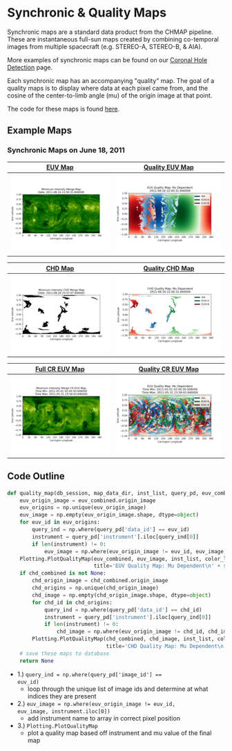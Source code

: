 # Synchronic & Quality Maps

Synchronic maps are a standard data product from the CHMAP pipeline. These are instantaneous full-sun maps created
by combining co-temporal images from multiple spacecraft (e.g. STEREO-A, STEREO-B, & AIA).

More examples of synchronic maps can be found on our [Coronal Hole Detection](../chd/chd.md) page.

Each synchronic map has an accompanying "quality" map. The goal of a quality maps is to display where data at each pixel came from, and the cosine of the center-to-limb angle (mu) of the origin image at that 
point.  

The code for these maps is found [here](https://github.com/predsci/CHD/blob/master/chmap/maps/synchronic/quality_maps.py). 


## Example Maps
### Synchronic Maps on June 18, 2011 
[EUV Map](../img/dp/qual_map/EUV_Combined_Map_08162011.png) | [Quality EUV Map](../img/dp/qual_map/EUV_Quality_Map_08162011.png) 
:-: | :-: 
![EUV Map](../img/dp/qual_map/EUV_Combined_Map_08162011.png) | ![Quality EUV Map](../img/dp/qual_map/EUV_Quality_Map_08162011.png) 

[CHD Map](../img/dp/qual_map/CHD_Map_08162011.png) | [Quality CHD Map](../img/dp/qual_map/CHD_Quality_Map_08162011.png) 
:-: | :-: 
![CHD Map](../img/dp/qual_map/CHD_Map_08162011.png) | ![Quality CHD Map](../img/dp/qual_map/CHD_Quality_Map_08162011.png) 

[Full CR EUV Map](../img/dp/full_cr/CR_EUV_Map_052011.png) | [Quality CR EUV Map](../img/dp/full_cr/EUV_Quality_Map_052011.png)
:-: | :-: 
![Full CR EUV Map](../img/dp/full_cr/CR_EUV_Map_052011.png) | ![Quality CR EUV Map](../img/dp/full_cr/EUV_Quality_Map_052011.png)

## Code Outline

```python
def quality_map(db_session, map_data_dir, inst_list, query_pd, euv_combined, chd_combined=None, color_list=None):
    euv_origin_image = euv_combined.origin_image
    euv_origins = np.unique(euv_origin_image)
    euv_image = np.empty(euv_origin_image.shape, dtype=object)
    for euv_id in euv_origins:
        query_ind = np.where(query_pd['data_id'] == euv_id)
        instrument = query_pd['instrument'].iloc[query_ind[0]]
        if len(instrument) != 0:
            euv_image = np.where(euv_origin_image != euv_id, euv_image, instrument.iloc[0])
    Plotting.PlotQualityMap(euv_combined, euv_image, inst_list, color_list, nfig='EUV Quality Map ' + str(euv_combined.image_info.date_obs[0]),
                            title='EUV Quality Map: Mu Dependent\n' + str(euv_combined.image_info.date_obs[0]))
    if chd_combined is not None:
        chd_origin_image = chd_combined.origin_image
        chd_origins = np.unique(chd_origin_image)
        chd_image = np.empty(chd_origin_image.shape, dtype=object)
        for chd_id in chd_origins:
            query_ind = np.where(query_pd['data_id'] == chd_id)
            instrument = query_pd['instrument'].iloc[query_ind[0]]
            if len(instrument) != 0:
                chd_image = np.where(euv_origin_image != chd_id, chd_image, instrument.iloc[0])
        Plotting.PlotQualityMap(chd_combined, chd_image, inst_list, color_list, nfig='CHD Quality Map ' + str(chd_combined.image_info.date_obs[0]),
                                title='CHD Quality Map: Mu Dependent\n' + str(chd_combined.image_info.date_obs[0]), map_type='CHD')
    # save these maps to database
    return None
```

* 1.) <code>query_ind = np.where(query_pd['image_id'] == euv_id)</code>
    * loop through the unique list of image ids and determine at what indices
    they are present
* 2.) <code>euv_image = np.where(euv_origin_image != euv_id, euv_image, instrument.iloc[0])</code>
    * add instrument name to array in correct pixel position
* 3.) <code>Plotting.PlotQualityMap</code>
    * plot a quality map based off instrument and mu value of the final map

